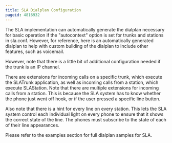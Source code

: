 ```yaml
---
title: SLA Dialplan Configuration
pageid: 4816932
---
```


The SLA implementation can automatically generate the dialplan necessary for basic operation if the "autocontext" option is set for trunks and stations in sla.conf. However, for reference, here is an automatically generated dialplan to help with custom building of the dialplan to include other features, such as voicemail.

However, note that there is a little bit of additional configuration needed if the trunk is an IP channel. 

There are extensions for incoming calls on a specific trunk, which execute the SLATrunk application, as well as incoming calls from a station, which execute SLAStation. Note that there are multiple extensions for incoming calls from a station. This is because the SLA system has to know whether the phone just went off hook, or if the user pressed a specific line button.

Also note that there is a hint for every line on every station. This lets the SLA system control each individual light on every phone to ensure that it shows the correct state of the line. The phones must subscribe to the state of each of their line appearances.  

Please refer to the examples section for full dialplan samples for SLA.
